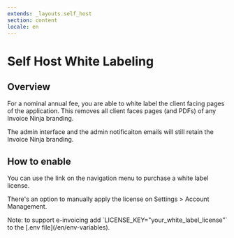 ```yaml
---
extends: _layouts.self_host
section: content
locale: en
---
```


# Self Host White Labeling

## Overview

For a nominal annual fee, you are able to white label the client facing pages of the application. This removes all client faces pages (and PDFs) of any Invoice Ninja branding.

<x-info>
    The admin interface and the admin notificaiton emails will still retain the Invoice Ninja branding.
</x-info>

## How to enable

You can use the link on the navigation menu to purchase a white label license. 

There's an option to manually apply the license on Settings > Account Management.

<x-info>
    Note: to support e-invoicing add `LICENSE_KEY="your_white_label_license"` to the [.env file](/en/env-variables).
</x-info>
